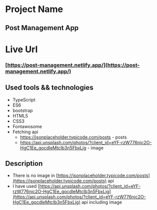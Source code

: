 # Project Name

## Post Management App

# Live Url

### [https://post-management.netlify.app/](https://post-management.netlify.app/)

## Used tools && technologies
  * TypeScript
  * ES6
  * bootstrap
  * HTML5
  * CSS3
  * Fontawosome
  * Fetching api
    - https://jsonplaceholder.typicode.com/posts - posts
    - https://api.unsplash.com/photos/?client_id=eYF-rzW776nic2O-HgC1Ee_gocdleMtcIb3n5FbxLjg - image
    

## Description
 * There is no image in [https://jsonplaceholder.typicode.com/posts](https://jsonplaceholder.typicode.com/posts) api
 * I have used [https://api.unsplash.com/photos/?client_id=eYF-rzW776nic2O-HgC1Ee_gocdleMtcIb3n5FbxLjg](https://api.unsplash.com/photos/?client_id=eYF-rzW776nic2O-HgC1Ee_gocdleMtcIb3n5FbxLjg) api including image
